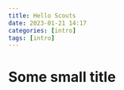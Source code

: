 ```yaml
---
title: Hello Scouts
date: 2023-01-21 14:17
categories: [intro]
tags: [intro]
---
```


# Some small title

